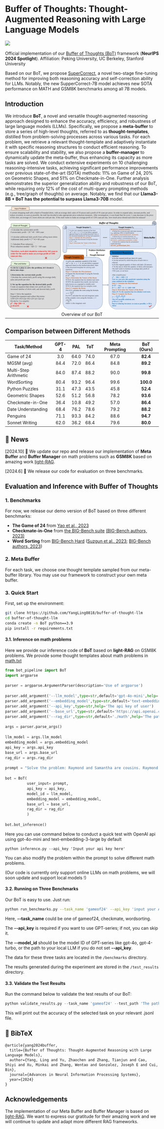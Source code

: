 # Buffer of Thoughts: Thought-Augmented Reasoning with Large Language Models 

 <a href='https://arxiv.org/abs/2406.04271'><img src='https://img.shields.io/badge/arXiv-2406.04271-b31b1b.svg'></a> &nbsp;&nbsp;&nbsp;&nbsp;&nbsp;

Official implementation of our [Buffer of Thoughts (BoT)](https://arxiv.org/abs/2406.04271) framework (**NeurIPS 2024 Spotlight**). Affiliation: Peking University, UC Berkeley, Stanford University

Based on our BoT, we propose [SuperCorrect](https://github.com/YangLing0818/SuperCorrect-llm), a novel two-stage fine-tuning method for improving both reasoning accuracy and self-correction ability for LLMs. Notably, the new SupperCorrect-7B model achieves new SOTA performance on MATH and GSM8K benchmarks among all 7B models.

## Introduction

We introduce **BoT**, a novel and versatile thought-augmented reasoning approach designed to enhance the accuracy, efficiency, and robustness of large language models (LLMs). Specifically, we propose a **meta-buffer** to store a series of high-level thoughts, referred to as **thought-templates**, distilled from problem-solving processes across various tasks. For each problem, we retrieve a relevant thought-template and adaptively instantiate it with specific reasoning structures to conduct efficient reasoning. To ensure scalability and stability, we also propose a **buffer-manager** to dynamically update the meta-buffer, thus enhancing its capacity as more tasks are solved. We conduct extensive experiments on 10 challenging reasoning-intensive tasks, achieving significant performance improvements over previous state-of-the-art (SOTA) methods: 11% on Game of 24, 20% on Geometric Shapes, and 51% on Checkmate-in-One. Further analysis demonstrates the superior generalization ability and robustness of our BoT, while requiring only 12% of the cost of multi-query prompting methods (e.g., tree/graph of thoughts) on average. Notably, we find that our **Llama3-8B + BoT has the potential to surpass Llama3-70B** model.

<table class="center">
    <tr>
        <td width=100% style="border: none"><img src="assets/method.png" style="width:100%"></td>
    </tr>
    <tr>
        <td width="100%" style="border: none; text-align: center; word-wrap: break-word">Overview of our BoT</td>
    </tr>
</table>




## Comparison between Different Methods

| Task/Method           | GPT-4 | PAL  | ToT  | Meta Prompting | BoT (Ours) |
| --------------------- | :---: | ---- | ---- | :------------: | :--------: |
| Game of 24            |  3.0  | 64.0 | 74.0 |      67.0      |  **82.4**  |
| MGSM (avg)            | 84.4  | 72.0 | 86.4 |      84.8      |  **89.2**  |
| Multi-Step Arithmetic | 84.0  | 87.4 | 88.2 |      90.0      |  **99.8**  |
| WordSorting           | 80.4  | 93.2 | 96.4 |      99.6      | **100.0**  |
| Python Puzzles        | 31.1  | 47.3 | 43.5 |      45.8      |  **52.4**  |
| Geometric Shapes      | 52.6  | 51.2 | 56.8 |      78.2      |  **93.6**  |
| Checkmate-in-One      | 36.4  | 10.8 | 49.2 |      57.0      |  **86.4**  |
| Date Understanding    | 68.4  | 76.2 | 78.6 |      79.2      |  **88.2**  |
| Penguins              | 71.1  | 93.3 | 84.2 |      88.6      |  **94.7**  |
| Sonnet Writing        | 62.0  | 36.2 | 68.4 |      79.6      |  **80.0**  |

## 📢 News

[2024.10] 🎉 We update our repo and release our implementation of **Meta Buffer** and **Buffer Manager**  on math problems such as **GSM8K** based on amazing work [light-RAG](https://github.com/HKUDS/LightRAG).

[2024.6] 🎉 We release our code for evaluation on three benchmarks.

## Evaluation and Inference with Buffer of Thoughts

### 1. Benchmarks 

For now, we release our demo version of BoT based on three different benchmarks:

- **The Game of 24** from [Yao et al., 2023](https://github.com/princeton-nlp/tree-of-thought-llm)
- **Checkmate-in-One** from [the BIG-Bench suite](https://github.com/google/BIG-bench/tree/main) [(BIG-Bench authors, 2023)](https://arxiv.org/abs/2206.04615)
- **Word Sorting** from [BIG-Bench Hard](https://github.com/suzgunmirac/BIG-Bench-Hard) ([Suzgun et al., 2023](https://arxiv.org/abs/2210.09261); [BIG-Bench authors, 2023](https://github.com/google/BIG-bench/tree/main))

### 2. Meta Buffer

For each task, we choose one thought template sampled from our meta-buffer library. You may use our framework to construct your own meta buffer.

### 3. Quick Start

First, set up the environment:

```bash
git clone https://github.com/YangLing0818/buffer-of-thought-llm
cd buffer-of-thought-llm
conda create -n BoT python==3.9 
pip install -r requirements.txt
```

#### 3.1. Inference on math problems

Here we provide our inference code of  **BoT** based on **light-RAG** on GSM8K problems.  We provide some thought templates about math problems in [math.txt](./math.txt)

```python
from bot_pipeline import BoT
import argparse

parser = argparse.ArgumentParser(description='Use of argparse')

parser.add_argument('--llm_model',type=str,default='gpt-4o-mini',help='Model id of LLMs')
parser.add_argument('--embedding_model',type=str,default='text-embedding-3-large',help='Model id of embedding model')
parser.add_argument('--api_key',type=str,help='The api key of user')
parser.add_argument('--base_url',type=str,default='https://api.openai.com/v1/',help='we also support Open AI-like chat/embeddings APIs')
parser.add_argument('--rag_dir',type=str,default='./math',help='The path to save the meta buffer')

args = parser.parse_args()

llm_model = args.llm_model
embedding_model = args.embedding_model
api_key = args.api_key
base_url = args.base_url
rag_dir = args.rag_dir

prompt = "Solve the problem: Raymond and Samantha are cousins. Raymond was born 6 years before Samantha. Raymond had a son at the age of 23. If Samantha is now 31, how many years ago was Raymond's son born?"

bot = BoT(
          user_input= prompt, 
          api_key = api_key,
          model_id = llm_model,
          embedding_model = embedding_model,
          base_url = base_url,
          rag_dir = rag_dir
          )

bot.bot_inference()
```

Here you can use command below to conduct a quick test with OpenAI api using gpt-4o-mini and text-embedding-3-large by default

```
python inference.py --api_key 'Input your api key here'
```

You can also modify the problem within the prompt to solve different math problems.

(Our code is currently only support online LLMs on math problems, we will soon update and support local models !)

#### 3.2. Running on Three Benchmarks

Our BoT is easy to use. Just run:

```bash
python run_benchmarks.py --task_name 'gameof24' --api_key 'input your API key here if you want to use GPT-4' --model_id 'the model ID of GPT-4 or the path to your local LLM'
```

Here, **--task_name** could be one of gameof24, checkmate, wordsorting.

The **--api_key** is required if you want to use GPT-series; if not, you can skip it.

The **--model_id** should be the model ID of GPT-series like gpt-4o, gpt-4-turbo, or the path to your local LLM if you do not set **--api_key**.

The data for these three tasks are located in the `/benchmarks` directory.

The results generated during the experiment are stored in the `/test_results` directory.

#### 3.3. Validate the Test Results

Run the command below to validate the test results of our BoT:

```python
python validate_results.py --task_name 'gameof24' --test_path 'The path to the .jsonl file you want to validate'
```

This will print out the accuracy of the selected task on your relevant .jsonl file.

## 📖 BibTeX

```
@article{yang2024buffer,
  title={Buffer of Thoughts: Thought-Augmented Reasoning with Large Language Models},
  author={Yang, Ling and Yu, Zhaochen and Zhang, Tianjun and Cao, Shiyi and Xu, Minkai and Zhang, Wentao and Gonzalez, Joseph E and Cui, Bin},
  journal={Advances in Neural Information Processing Systems},
  year={2024}
}
```

## Acknowledgements

The implementation of our Meta Buffer and Buffer Manager is based on  [light-RAG](https://github.com/HKUDS/LightRAG). We want to express our gratitude for their amazing work and we will continue to update and adapt more different RAG frameworks.

